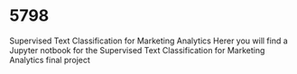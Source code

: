 # 5798
Supervised Text Classification for Marketing Analytics
Herer you will find a Jupyter notbook for the Supervised Text Classification for Marketing Analytics final project
